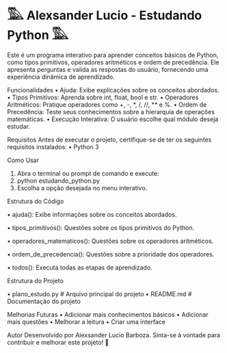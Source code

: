 # 𓅔 Alexsander Lucio - Estudando Python 𓅔

Este é um programa interativo para aprender conceitos básicos de Python, como tipos primitivos, operadores aritméticos e ordem de precedência. Ele apresenta perguntas e valida as respostas do usuário, fornecendo uma experiência dinâmica de aprendizado.

Funcionalidades
• Ajuda: Exibe explicações sobre os conceitos abordados.
•	Tipos Primitivos: Aprenda sobre int, float, bool e str.
•	Operadores Aritméticos: Pratique operadores como +, -, *, /, //, ** e %.
•	Ordem de Precedência: Teste seus conhecimentos sobre a hierarquia de operações matemáticas.
•	Execução Interativa: O usuário escolhe qual módulo deseja estudar.

Requisitos
Antes de executar o projeto, certifique-se de ter os seguintes requisitos instalados:
•	Python 3

Como Usar
1.	Abra o terminal ou prompt de comando e execute:
2.	python estudando_python.py
3.  Escolha a opção desejada no menu interativo.

Estrutura do Código

•	ajuda(): Exibe informações sobre os conceitos abordados.

•	tipos_primitivos(): Questões sobre os tipos primitivos do Python.

•	operadores_matematicos(): Questões sobre os operadores aritméticos.

•	ordem_de_precedencia(): Questões sobre a prioridade dos operadores.

•	todos(): Executa todas as etapas de aprendizado.

Estrutura do Projeto

•	plano_estudo.py  # Arquivo principal do projeto
•	README.md      # Documentação do projeto

Melhorias Futuras
•	Adicionar mais conhecimentos básicos
•	Adicionar mais questões
•	Melhorar a leitura 
•	Criar uma interface

Autor
Desenvolvido por Alexsander Lucio Barboza.
Sinta-se à vontade para contribuir e melhorar este projeto! 🚀
